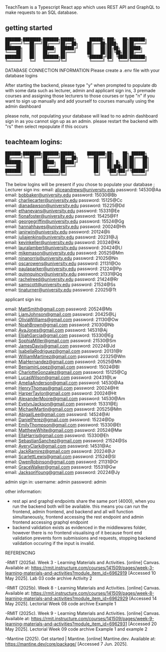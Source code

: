 TeachTeam is a Typescript React app which uses REST API and GraphQL to make requests to an SQL database. 




## getting started

```
███████╗████████╗███████╗██████╗      ██████╗ ███╗   ██╗███████╗
██╔════╝╚══██╔══╝██╔════╝██╔══██╗    ██╔═══██╗████╗  ██║██╔════╝
███████╗   ██║   █████╗  ██████╔╝    ██║   ██║██╔██╗ ██║█████╗
╚════██║   ██║   ██╔══╝  ██╔═══╝     ██║   ██║██║╚██╗██║██╔══╝
███████║   ██║   ███████╗██║         ╚██████╔╝██║ ╚████║███████╗
╚══════╝   ╚═╝   ╚══════╝╚═╝          ╚═════╝ ╚═╝  ╚═══╝╚══════╝
```

DATABASE CONNECTION INFORMATION
Please create a .env file with your database logins

After starting the backend, please type "y" when prompted to populate db with some data such as lecturer, admin and applicant sign ins, 3 premade courses and assigning those lecturers to those courses
or type "n" if you want to sign up manually and add yourself to courses manually using the admin dashboard

please note, not populating your database will lead to no admin dashboard sign in as you cannot sign up as an admin.
please restart the backend with "rs" then select repopulate if this occurs

## teachteam logins:

```
███████╗████████╗███████╗██████╗     ████████╗██╗    ██╗ ██████╗
██╔════╝╚══██╔══╝██╔════╝██╔══██╗    ╚══██╔══╝██║    ██║██╔═══██╗
███████╗   ██║   █████╗  ██████╔╝       ██║   ██║ █╗ ██║██║   ██║
╚════██║   ██║   ██╔══╝  ██╔═══╝        ██║   ██║███╗██║██║   ██║
███████║   ██║   ███████╗██║            ██║   ╚███╔███╔╝╚██████╔╝
╚══════╝   ╚═╝   ╚══════╝╚═╝            ╚═╝    ╚══╝╚══╝  ╚═════╝
```

The below logins will be present if you chose to populate your database
;
Lecturer sign ins:
email: aliceandrews@university.edu password: 14530@Aa  
email: bobbaker@university.edu password: 15030@Bb  
email: charliecarter@university.edu password: 15125@Cc  
email: dianadawson@university.edu password: 15225@Dd  
email: ethanevans@university.edu password: 15331@Ee  
email: fionafoster@university.edu password: 15425@Ff  
email: georgegriffin@university.edu password: 15524@Gg  
email: hannahhayes@university.edu password: 20024@Hh  
email: ianirwin@university.edu password: 20124@Ii  
email: juliajenkins@university.edu password: 20231@Jj  
email: kevinkeller@university.edu password: 20324@Kk  
email: lauralambert@university.edu password: 20424@Ll  
email: mikemason@university.edu password: 20525@Mm  
email: ninanorris@university.edu password: 21025@Nn  
email: oscarowens@university.edu password: 21131@Oo  
email: paulaparker@university.edu password: 21224@Pp  
email: quinnquincy@university.edu password: 21331@Qq  
email: rachelreed@university.edu password: 21424@Rr  
email: samscott@university.edu password: 21524@Ss  
email: tinaturner@university.edu password: 22025@Tt

applicant sign ins:

email: MattSmith@gmail.com password: 20524@Ms  
email: LiamJohnson@gmail.com password: 20425@Lj  
email: OliviaWilliams@gmail.com password: 21130@Ow  
email: NoahBrown@gmail.com password: 21030@Nb  
email: AvaJones@gmail.com password: 14531@Aj  
email: ElijahGarcia@gmail.com password: 15330@Eg  
email: SophiaMiller@gmail.com password: 21530@Sm  
email: JamesDavis@gmail.com password: 20224@Jd  
email: IsabellaRodriguez@gmail.com password: 20131@Ir  
email: WilliamMartinez@gmail.com password: 22325@Wm  
email: MiaHernandez@gmail.com password: 20525@Mh  
email: BenjaminLopez@gmail.com password: 15024@Bl  
email: CharlotteGonzalez@gmail.com password: 15125@Cg  
email: LucasWilson@gmail.com password: 20431@Lw  
email: AmeliaAnderson@gmail.com password: 14530@Aa  
email: HenryThomas@gmail.com password: 20024@Ht  
email: HarperTaylor@gmail.com password: 20024@Ht  
email: AlexanderMoore@gmail.com password: 14530@Am  
email: EvelynJackson@gmail.com password: 15331@Ej  
email: MichaelMartin@gmail.com password: 20525@Mm  
email: AbigailLee@gmail.com password: 14524@Al  
email: DanielPerez@gmail.com password: 15224@Dp  
email: EmilyThompson@gmail.com password: 15330@Et  
email: MatthewWhite@gmail.com password: 20524@Mw  
email: EllaHarris@gmail.com password: 15330@Eh  
email: SebastianSanchez@gmail.com password: 21524@Ss  
email: AveryClark@gmail.com password: 14531@Ac  
email: JackRamirez@gmail.com password: 20224@Jr  
email: ScarlettLewis@gmail.com password: 21524@Sl  
email: OwenRobinson@gmail.com password: 21131@Or  
email: GraceWalker@gmail.com password: 15531@Gw  
email: JacksonYoung@gmail.com password: 20224@Jy

admin sign in:
username: admin password: admin

other information:

- rest api and graphql endpoints share the same port (4000), when you run the backend both will be available.
  this means you can run the frontend, admin frontend, and backend and all will function simultaneously, frontend accessing
  the rest endpoint and admin frontend accessing graphql endpoint
- backend validation exists as evidenced in the middlewares folder, however there is no frontend visualising of it because
  front end validation prevents form submissions and requests, stopping backend validation occuring if the input is invalid.

REFERENCING

-RMIT (2025a). Week 3 - Learning Materials and Activities. [online] Canvas. Available at: https://rmit.instructure.com/courses/141509/pages/week-3-learning-materials-and-activities?module_item_id=6962919 [Accessed 10 May 2025].
Lab 03 code archive
Activity 2

-RMIT (2025b). Week 8 - Learning Materials and Activities. [online] Canvas. Available at: https://rmit.instructure.com/courses/141509/pages/week-8-learning-materials-and-activities?module_item_id=6962929 [Accessed 14 May 2025].
Lectorial Week 08 code archive
Example 1

-RMIT (2025c). Week 9 - Learning Materials and Activities. [online] Canvas. Available at: https://rmit.instructure.com/courses/141509/pages/week-9-learning-materials-and-activities?module_item_id=6962931 [Accessed 20 May 2025].
Lectorial Week 09 code archive
Example 1 and example 2

-Mantine (2025). Get started | Mantine. [online] Mantine.dev. Available at: https://mantine.dev/core/package/ [Accessed 7 Jun. 2025].
